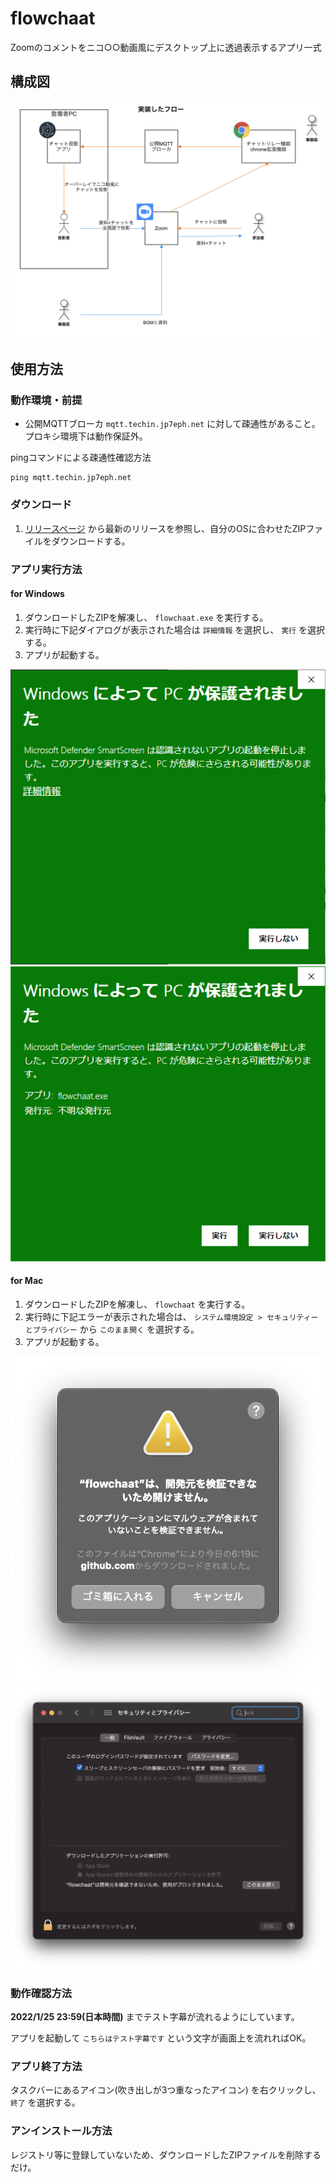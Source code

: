 # flowchaat

Zoomのコメントをニコ○○動画風にデスクトップ上に透過表示するアプリ一式

## 構成図

![構成図](https://github.com/jp7eph/flowchaat/blob/images/flowchaat_diam.png)

## 使用方法

### 動作環境・前提

- 公開MQTTブローカ `mqtt.techin.jp7eph.net` に対して疎通性があること。プロキシ環境下は動作保証外。

pingコマンドによる疎通性確認方法

```shell
ping mqtt.techin.jp7eph.net
```

### ダウンロード

1. [リリースページ](https://github.com/jp7eph/flowchaat/releases) から最新のリリースを参照し、自分のOSに合わせたZIPファイルをダウンロードする。

### アプリ実行方法

#### for Windows

1. ダウンロードしたZIPを解凍し、 `flowchaat.exe` を実行する。
1. 実行時に下記ダイアログが表示された場合は `詳細情報` を選択し、 `実行` を選択する。
1. アプリが起動する。

![win実行時警告画面1](https://github.com/jp7eph/flowchaat/blob/images/win_exec_warn_dialog.png)
![win実行時警告画面2](https://github.com/jp7eph/flowchaat/blob/images/win_exec_option.png)

#### for Mac

1. ダウンロードしたZIPを解凍し、 `flowchaat` を実行する。
1. 実行時に下記エラーが表示された場合は、 `システム環境設定 > セキュリティーとプライバシー` から `このまま開く` を選択する。
1. アプリが起動する。

![mac実行時警告画面](https://github.com/jp7eph/flowchaat/blob/images/mac_exec_warn_dialog.png)
![macセキュリティオプション](https://github.com/jp7eph/flowchaat/blob/images/mac_security_option.png)

### 動作確認方法

**2022/1/25 23:59(日本時間)** までテスト字幕が流れるようにしています。

アプリを起動して `こちらはテスト字幕です` という文字が画面上を流れればOK。

### アプリ終了方法

タスクバーにあるアイコン(吹き出しが3つ重なったアイコン) を右クリックし、 `終了` を選択する。

### アンインストール方法

レジストリ等に登録していないため、ダウンロードしたZIPファイルを削除するだけ。
